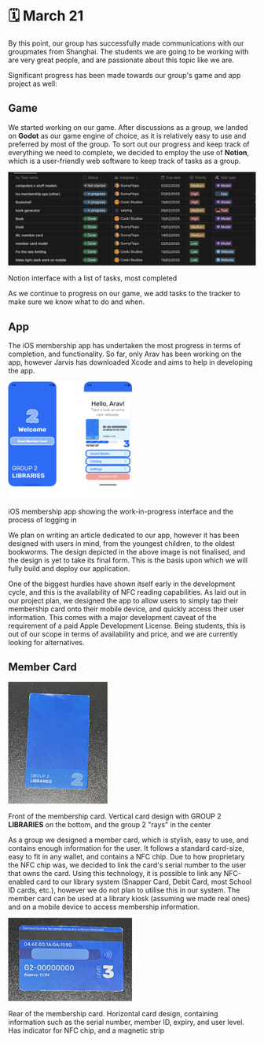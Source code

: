 # 🗓️ March 21
By this point, our group has successfully made communications with our groupmates from Shanghai. The students we are going to be working with are very great people, and are passionate about this topic like we are.

Significant progress has been made towards our group's game and app project as well:

## Game
We started working on our game. After discussions as a group, we landed on **Godot** as our game engine of choice, as it is relatively easy to use and preferred by most of the group.
To sort out our progress and keep track of everything we need to complete, we decided to employ the use of **Notion**, which is a user-friendly web software to keep track of tasks as a group.

<img src="/img/mar21/game_notion.png" alt="Notion interface with a list of tasks, most completed">
<p id="alt-text">Notion interface with a list of tasks, most completed</p>

As we continue to progress on our game, we add tasks to the tracker to make sure we know what to do and when.

## App
The iOS membership app has undertaken the most progress in terms of completion, and functionality. So far, only Arav has been working on the app, however Jarvis has downloaded Xcode and aims to help in developing the app.

<img src="/img/mar21/ios_app_menus.png" alt="ios app screens" style="width: 50%">
<p id="alt-text">iOS membership app showing the work-in-progress interface and the process of logging in</p>


We plan on writing an article dedicated to our app, however it has been designed with users in mind, from the youngest children, to the oldest bookworms. The design depicted in the above image is not finalised, and the design is yet to take its final form. This is the basis upon which we will fully build and deploy our application.

One of the biggest hurdles have shown itself early in the development cycle, and this is the availability of NFC reading capabilities. As laid out in our project plan, we designed the app to allow users to simply tap their membership card onto their mobile device, and quickly access their user information. This comes with a major development caveat of the requirement of a paid Apple Development License. Being students, this is out of our scope in terms of availability and price, and we are currently looking for alternatives.

## Member Card
<img src="/img/mar21/irl_card_front.png" alt="member card IRL (front)" style="width: 40%">
<p id="alt-text">Front of the membership card. Vertical card design with GROUP 2 <b>LIBRARIES</b> on the bottom, and the group 2 "rays" in the center</p>

As a group we designed a member card, which is stylish, easy to use, and contains enough information for the user. It follows a standard card-size, easy to fit in any wallet, and contains a NFC chip. Due to how proprietary the NFC chip was, we decided to link the card's serial number to the user that owns the card. Using this technology, it is possible to link any NFC-enabled card to our library system (Snapper Card, Debit Card, most School ID cards, etc.), however we do not plan to utilise this in our system. The member card can be used at a library kiosk (assuming we made real ones) and on a mobile device to access membership information.

<img src="/img/mar21/irl_card_rear.png" alt="member card IRL (rear)" style="width: 50%">
<p id="alt-text">Rear of the membership card. Horizontal card design, containing information such as the serial number, member ID, expiry, and user level. Has indicator for NFC chip, and a magnetic strip</p>

